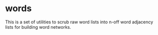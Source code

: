 words
=====

This is a set of utilities to scrub raw word lists into n-off word adjacency lists for building word networks.

